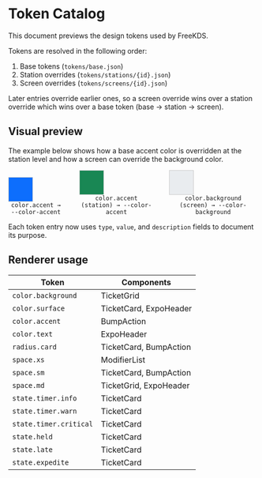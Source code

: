 # Token Catalog

This document previews the design tokens used by FreeKDS.

Tokens are resolved in the following order:

1. Base tokens (`tokens/base.json`)
2. Station overrides (`tokens/stations/{id}.json`)
3. Screen overrides (`tokens/screens/{id}.json`)

Later entries override earlier ones, so a screen override wins over a station override which wins over a base token (base → station → screen).

## Visual preview

The example below shows how a base accent color is overridden at the station level
and how a screen can override the background color.

<div style="display:flex;gap:2rem;align-items:flex-end">
  <div style="text-align:center">
    <div style="width:3rem;height:3rem;background:#0d6efd;border:1px solid #ccc"></div>
    <div><code>color.accent → --color-accent</code></div>
  </div>
  <div style="text-align:center">
    <div style="width:3rem;height:3rem;background:#198754;border:1px solid #ccc"></div>
    <div><code>color.accent (station) → --color-accent</code></div>
  </div>
  <div style="text-align:center">
    <div style="width:3rem;height:3rem;background:#e9ecef;border:1px solid #ccc"></div>
    <div><code>color.background (screen) → --color-background</code></div>
  </div>
</div>

Each token entry now uses `type`, `value`, and `description` fields to document its purpose.

## Renderer usage

| Token | Components |
| --- | --- |
| `color.background` | TicketGrid |
| `color.surface` | TicketCard, ExpoHeader |
| `color.accent` | BumpAction |
| `color.text` | ExpoHeader |
| `radius.card` | TicketCard, BumpAction |
| `space.xs` | ModifierList |
| `space.sm` | TicketCard, BumpAction |
| `space.md` | TicketGrid, ExpoHeader |
| `state.timer.info` | TicketCard |
| `state.timer.warn` | TicketCard |
| `state.timer.critical` | TicketCard |
| `state.held` | TicketCard |
| `state.late` | TicketCard |
| `state.expedite` | TicketCard |
